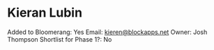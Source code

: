 # Kieran Lubin

Added to Bloomerang: Yes
Email: kieren@blockapps.net
Owner: Josh Thompson
Shortlist for Phase 1?: No